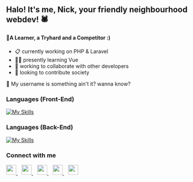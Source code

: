 ## Halo! It's me, Nick, your friendly neighbourhood webdev! 🕷

#### 📌A Learner, a Tryhard and a Competitor :)

- 📋 currently working on PHP & Laravel
- 👨‍💻 presently learning Vue
- 👯 working to collaborate with other developers
- 📌 looking to contribute society

🐞 My username is something ain't it? wanna know?

### Languages (Front-End)

[![My Skills](https://skillicons.dev/icons?i=js,html,css,vue,bootstrap,threejs)](https://skillicons.dev)

### Languages (Back-End)

[![My Skills](https://skillicons.dev/icons?i=php,laravel,cs,cpp,java,mysql,py,spring)](https://skillicons.dev)

### <p align="left">Connect with me</p>

<p align="left">
  <a href="https://discord.com/users[553428952199200788]">
    <img src="https://skillicons.dev/icons?i=discord" height="27px" />
  </a> &ensp;
  <a href="https://www.instagram.com/sleepy_nicck/">
    <img src="https://skillicons.dev/icons?i=instagram" height="27px" />
  </a> &ensp;
  <a href="https://twitter.com/aungchitmin_dev">
    <img src="https://skillicons.dev/icons?i=twitter" height="27px" />
  </a> &ensp;
  <a href="https://www.linkedin.com/in/aung-chit-minn-889046238/">
    <img src="https://skillicons.dev/icons?i=linkedin" height="27px" />
  </a> &ensp;
  <a href="https://stackoverflow.com/users/21221966/aungchitminn-dev">
    <img src="https://skillicons.dev/icons?i=stackoverflow" height="27px" />
  </a>
</p>


